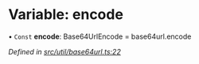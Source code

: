 # Variable: encode

• `Const` **encode**: Base64UrlEncode = base64url.encode

*Defined in [src/util/base64url.ts:22](https://github.com/panva/jose/blob/v3.3.0/src/util/base64url.ts#L22)*
